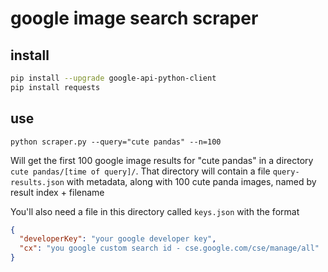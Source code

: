 # google image search scraper

## install

```sh
pip install --upgrade google-api-python-client
pip install requests
```

## use

`python scraper.py --query="cute pandas" --n=100`

Will get the first 100 google image results for "cute pandas" in a directory `cute pandas/[time of query]/`. That directory will contain a file `query-results.json` with metadata, along with 100 cute panda images, named by result index + filename

You'll also need a file in this directory called `keys.json` with the format

```json
{
  "developerKey": "your google developer key",
  "cx": "you google custom search id - cse.google.com/cse/manage/all"
}

```
